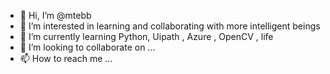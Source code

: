 - 👋 Hi, I’m @mtebb
- 👀  I’m interested in learning and collaborating with more intelligent beings
- 🌱 I’m currently learning Python, Uipath , Azure , OpenCV , life
- 💞️ I’m looking to collaborate on ...
- 📫 How to reach me ...

<!---
mtebb/mtebb is a ✨ special ✨ repository because its `README.md` (this file) appears on your GitHub profile.
You can click the Preview link to take a look at your changes.
--->
